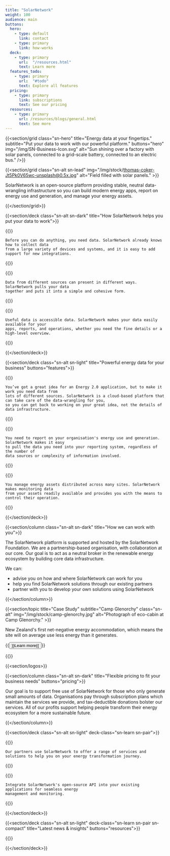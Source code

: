 ```yaml
---
title: "SolarNetwork"
weight: 100
audience: main
buttons:
  hero:
    - type: default
      link: contact
    - type: primary
      link: how-works
  deck:
    - type: primary
      url:  "/resources.html"
      text: Learn more
  features_todo:
    - type: primary
      url:  "#todo"
      text: Explore all features
  pricing:
    - type: primary
      link: subscriptions
      text: See our pricing
  resources:
    - type: primary
      url: /resources/blogs/general.html
      text: See more
---
```

{{<section/grid
  class="sn-hero"
  title="Energy data at your fingertips."
  subtitle="Put your data to work with our powerful platform."
  buttons="hero"
  img="/img/SN-Business-Icon.svg"
  alt="Sun shining over a factory with solar panels, connected to a grid-scale battery, connected to an electric bus." />}}

{{<section/grid
  class="sn-alt sn-lead"
  img="/img/stock/thomas-coker-Jt5Pk0V65wc-unsplash@0.5x.jpg"
  alt="Field filled with solar panels." >}}

  <p>
    SolarNetwork is an open-source platform providing stable, neutral data-wrangling infrastructure
    so you can build modern energy apps, report on energy use and generation, and manage your energy assets.
  </p>

{{</section/grid>}}

{{<section/deck class="sn-alt sn-dark" title="How SolarNetwork helps you put your data to work">}}

  {{<deck-card title="Collects"
    img="/img/SN-CTO-Simple-Start.svg"
    alt="Diagram of a circle flying into an open box." >}}

    Before you can do anything, you need data. SolarNetwork already knows how to collect data
    from a large variety of devices and systems, and it is easy to add support for new integrations.

  {{</deck-card>}}

  {{<deck-card title="Collates"
    img="/img/SN-CTO-Single-Solution.svg"
    alt="Diagram of light bulb with branching paths underneath." >}}

    Data from different sources can present in different ways. SolarNetwork pulls your data
    together and puts it into a simple and cohesive form.

  {{</deck-card>}}

  {{<deck-card title="Empowers"
    img="/img/SN-CTO-Simple-Low-High.svg"
    alt="Diagram of a hollow cylinder under a downward-pointing arrow." >}}

    Useful data is accessible data. SolarNetwork makes your data easily available for your
    apps, reports, and operations, whether you need the fine details or a high-level overview.

  {{</deck-card>}}

{{</section/deck>}}

{{<section/deck class="sn-alt sn-light" title="Powerful energy data for your business" buttons="features">}}

  {{<deck-card title="Build"
    img="/img/SN-CTO-Scale.svg"
    alt="Diagram of concentric circles with 4 arrows pointing outwards." >}}

    You’ve got a great idea for an Energy 2.0 application, but to make it work you need data from
    lots of different sources. SolarNetwork is a cloud-based platform that can take care of the data-wrangling for you,
    so you can get back to working on your great idea, not the details of data infrastructure.

  {{</deck-card>}}

  {{<deck-card title="Report"
    img="/img/SN-CTO-Simplify.svg"
    alt="Diagram of concentric circles split into quadrants." >}}

    You need to report on your organisation's energy use and generation. SolarNetwork makes it easy
    to pull the data you need into your reporting system, regardless of the number of
    data sources or complexity of information involved.

  {{</deck-card>}}

  {{<deck-card title="Manage"
    img="/img/SN-CTO-Data-Security.svg"
    alt="Diagram of padlock surrounded by orbiting arrows." >}}

    You manage energy assets distributed across many sites. SolarNetwork makes monitoring data
    from your assets readily available and provides you with the means to control their operation.

  {{</deck-card>}}

{{</section/deck>}}

{{<section/column class="sn-alt sn-dark" title="How we can work with you">}}

  The SolarNetwork platform is supported and hosted by the SolarNetwork Foundation.
  We are a partnership-based organisation, with collaboration at our core. Our goal
  is to act as a neutral broker in the renewable energy ecosystem by building core data infrastructure.

<div style="text-align: start">

  We can:
  * advise you on how and where SolarNetwork can work for you
  * help you find SolarNetwork solutions through our existing partners
  * partner with you to develop your own solutions using SolarNetwork

</div>

{{</section/column>}}

{{<section/topic title="Case Study" subtitle="Camp Glenorchy"
  class="sn-alt"
  img="/img/stock/camp-glenorchy.jpg"
  alt="Photograph of eco-cabin at Camp Glenorchy." >}}

  <p>New Zealand's first net-negative energy accommodation, which means the site will on average use
  less energy than it generates.</p>

  <p>{{<button type="link" url="/resources/case-studies/camp-glenorchy.html">}}Learn more{{</button>}}</p>
{{</section/topic>}}

{{<section/logos>}}

{{<section/column class="sn-alt sn-dark" title="Flexible pricing to fit your business needs" buttons="pricing">}}

  Our goal is to support free use of SolarNetwork for those who only generate small amounts of data.
  Organisations pay through subscription plans which maintain the services we provide, and
  tax-deductible donations bolster our services. All of our profits support helping people transform
  their energy ecosystem for a more sustainable future.

{{</section/column>}}

{{<section/deck class="sn-alt sn-light" deck-class="sn-learn sn-pair">}}

  {{<deck-link-card class="sn-home" title="Partners" subtitle="Explore our service and solution partners."
      logo="/img/SN-Home-Icon.svg"
      alt="Sun shining over a factory with solar panels, connected to a grid-scale battery, connected to an electric bus."
      url="/partners.html"
      link="Learn more" >}}

    Our partners use SolarNetwork to offer a range of services and solutions to help you on your energy transformation journey.

  {{</deck-link-card>}}

  {{<deck-link-card class="sn-dev" title="For Developers" subtitle="Build your own products using our powerful and easy-to-use APIs."
      logo="/img/SN-Developers-Icon.svg"
      alt="Diagram a grid of dots connected to a cloud floating with computer windows."
      url="/developers.html"
      link="Learn more" >}}

    Integrate SolarNetwork's open-source API into your existing applications for seamless energy
    management and monitoring.

  {{</deck-link-card>}}

{{</section/deck>}}

{{<section/deck class="sn-alt sn-light" deck-class="sn-learn sn-pair sn-compact" title="Latest news & insights" buttons="resources">}}

  {{<latest-posts topic="resources/blogs/general">}}

{{</section/deck>}}
